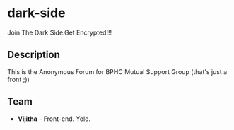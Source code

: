 # dark-side

Join The Dark Side.Get Encrypted!!!

## Description

This is the Anonymous Forum for BPHC Mutual Support Group (that's just a front ;))

## Team
* **Vijitha** - Front-end. Yolo.